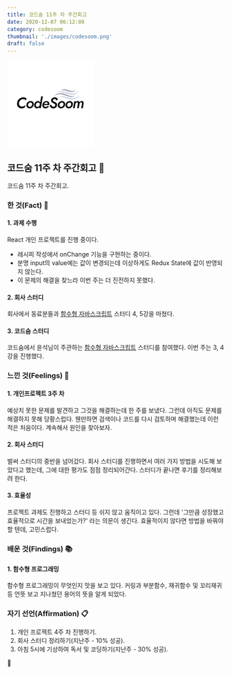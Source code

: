 ```yaml
---
title: 코드숨 11주 차 주간회고
date: 2020-12-07 06:12:89
category: codesoom
thumbnail: './images/codesoom.png'
draft: false
---
```


![](./images/codesoom.png)

## 코드숨 11주 차 주간회고 🚀

코드숨 11주 차 주간회고.

### 한 것(Fact) 🔧

#### 1. 과제 수행

React 개인 프로젝트를 진행 중이다.

- 레시피 작성에서 onChange 기능을 구현하는 중이다.
- 분명 input의 value에는 값이 변경되는데 이상하게도 Redux State에 값이 반영되지 않는다.
- 이 문제의 해결을 찾느라 이번 주는 더 진전하지 못했다.

#### 2. 회사 스터디

회사에서 동료분들과 [함수형 자바스크립트](http://www.yes24.com/Product/Goods/58181696?OzSrank=17) 스터디 4, 5강을 마쳤다.

#### 3. 코드숨 스터디

코드숨에서 윤석님이 주관하는 [함수형 자바스크립트](http://www.yes24.com/Product/Goods/58181696?OzSrank=17) 스터디를 참여했다.
이번 주는 3, 4강을 진행했다.

### 느낀 것(Feelings) 🙏

#### 1. 개인프로젝트 3주 차

예상치 못한 문제를 발견하고 그것을 해결하는데 한 주를 보냈다.
그런데 아직도 문제를 해결하지 못해 당황스럽다.
웬만하면 검색이나 코드를 다시 검토하며 해결했는데 이런 적은 처음이다.
계속해서 원인을 찾아보자.

#### 2. 회사 스터디

벌써 스터디의 중반을 넘어갔다.
회사 스터디를 진행하면서 여러 가지 방법을 시도해 보았다고 했는데, 그에 대한 평가도 점점 정리되어간다.
스터디가 끝나면 후기를 정리해보려 한다.

#### 3. 효율성

프로젝트 과제도 진행하고 스터디 등 쉬지 않고 움직이고 있다.
그런데 '그만큼 성장했고 효율적으로 시간을 보내었는가?' 라는 의문이 생긴다.
효율적이지 않다면 방법을 바꿔야 할 텐데, 고민스럽다.

### 배운 것(Findings) 📚

#### 1. 함수형 프로그래밍

함수형 프로그래밍이 무엇인지 맛을 보고 있다.
커링과 부분함수, 재귀함수 및 꼬리재귀 등 언뜻 보고 지나쳤던 용어의 뜻을 알게 되었다.

### 자기 선언(Affirmation) 📋

1. 개인 프로젝트 4주 차 진행하기.
2. 회사 스터디 정리하기(지난주 - 10% 성공).
3. 아침 5시에 기상하여 독서 및 코딩하기(지난주 - 30% 성공).

👋
